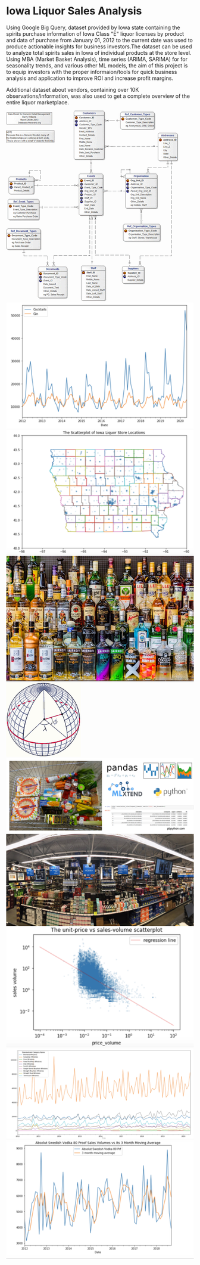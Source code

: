 # Iowa Liquor Sales Analysis

Using Google Big Query, dataset provided by Iowa state containing the spirits purchase information of Iowa Class "E" liquor licenses by product and
data of purchase from January 01, 2012 to the current date was used to produce actionable insights for business investors.The dataset can be used to
analyze total spirits sales in Iowa of individual products at the store level. Using MBA (Market Basket Analysis), time series (ARIMA, SARIMA) for
for seasonality trends, and various other ML models, the aim of this project is to equip investors with the proper informaion/tools for quick
business analysis and application to improve ROI and increase profit margins.

Additional dataset about vendors, containing over 10K observations/information, was also used to get a complete overview of the entire liquor marketplace.

<img src="./Raunak_P/data/db.gif">
<img src="./Raunak_P/data/Gins and Cocktails.png">
<img src="./Raunak_P/data/Iowa Liquor Stores.png">
<img src="./Raunak_P/data/liqour-by-ostill-istock.jpg">
<img src="./Raunak_P/data/Long_Lat.png">
<img src="./Raunak_P/data/market-basket.png">
<img src="./Raunak_P/data/mega_store.jpg">
<img src="./Raunak_P/data/price sensitivity plot.png">
<img src="./Raunak_P/data/time series of various whiskies sales volume.png">
<img src="./Raunak_P/data/Vodka and Moving Average.png">

